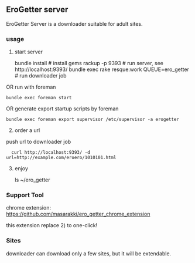 ## EroGetter server

EroGetter Server is a downloader suitable for adult sites.

### usage

1) start server

    bundle install       # install gems
    rackup -p 9393       # run server, see http://localhost:9393/
    bundle exec rake resque:work QUEUE=ero_getter # run downloader job

OR run with foreman

    bundle exec foreman start

OR generate export startup scripts by foreman

    bundle exec foreman export supervisor /etc/supervisor -a erogetter

2) order a url

push url to downloader job

      curl http://localhost:9393/ -d url=http://example.com/eroero/1010101.html

3) enjoy

    ls ~/ero_getter

### Support Tool
chrome extension: https://github.com/masarakki/ero_getter_chrome_extension

this extension replace 2) to one-click!

### Sites
 downloader can download only a few sites, but it will be extendable.

